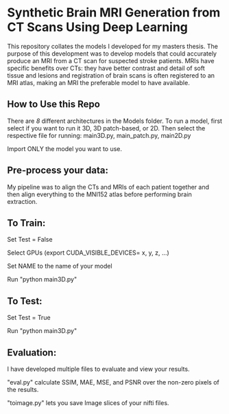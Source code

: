 # Synthetic Brain MRI Generation from CT Scans Using Deep Learning

This repository collates the models I developed for my masters thesis. The purpose of this development was to develop models that could accurately produce an MRI from a CT scan for suspected stroke patients. MRIs have specific benefits over CTs: they have better contrast and detail of soft tissue and lesions and registration of brain scans is often registered to an MRI atlas, making an MRI the preferable model to have available.

## How to Use this Repo
There are *8* different architectures in the Models folder. To run a model, first select if you want to run it 3D, 3D patch-based, or 2D. Then select the respective file for running: main3D.py, main_patch.py, main2D.py

Import ONLY the model you want to use.


## Pre-process your data:
My pipeline was to align the CTs and MRIs of each patient together and then align everything to the MNI152 atlas before performing brain extraction.


## To Train:
Set Test = False

Select GPUs (export CUDA_VISIBLE_DEVICES= x, y, z, ...)

Set NAME to the name of your model

Run "python main3D.py"


## To Test:
Set Test = True

Run "python main3D.py"


## Evaluation:
I have developed multiple files to evaluate and view your results.

"eval.py" calculate SSIM, MAE, MSE, and PSNR over the non-zero pixels of the results.

"toimage.py" lets you save Image slices of your nifti files.
